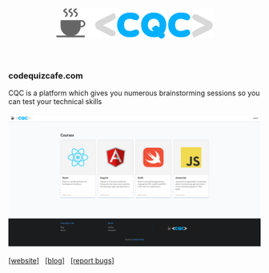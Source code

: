 <h1 align="center">
  <br>
  <br>
  <img src="./static/logo.png">
  <br>
  <br>
</h1>

### codequizcafe.com

CQC is a platform which gives you numerous brainstorming sessions so you can test your technical skills
<br>
<br>
![alt text](./static/screenshot.png "Code Quiz Cafe")
<br>
<br>
[[website]](https://codequizcafe.com)&nbsp;&nbsp; [[blog]](https://blog.codequizcafe.com)&nbsp;&nbsp; [[report bugs]](https://github.com/ashishdotme/codequizcafe.com/issues)
